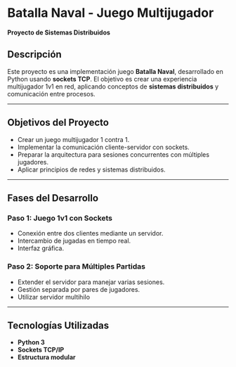 # Batalla Naval - Juego Multijugador  
**Proyecto de Sistemas Distribuidos**

## Descripción

Este proyecto es una implementación juego **Batalla Naval**, desarrollado en Python usando **sockets TCP**. El objetivo es crear una experiencia multijugador 1v1 en red, aplicando conceptos de **sistemas distribuidos** y comunicación entre procesos.

---

##  Objetivos del Proyecto

-  Crear un juego multijugador 1 contra 1.
-  Implementar la comunicación cliente-servidor con sockets.
-  Preparar la arquitectura para sesiones concurrentes con múltiples jugadores.
- Aplicar principios de redes y sistemas distribuidos.

---

## Fases del Desarrollo

### Paso 1: Juego 1v1 con Sockets
- Conexión entre dos clientes mediante un servidor.
- Intercambio de jugadas en tiempo real.
- Interfaz gráfica.

### Paso 2: Soporte para Múltiples Partidas 
- Extender el servidor para manejar varias sesiones.
- Gestión separada por pares de jugadores.
- Utilizar servidor multihilo

---

## Tecnologías Utilizadas

- **Python 3**
- **Sockets TCP/IP**
- **Estructura modular**

